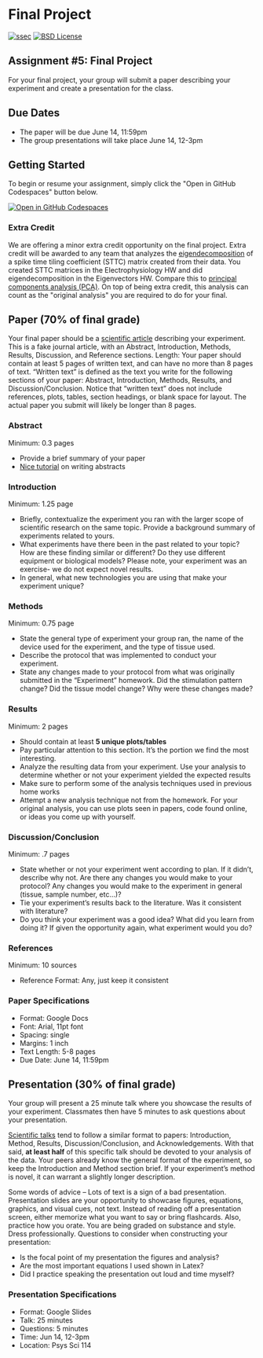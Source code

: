 # Final Project

[![ssec](https://img.shields.io/badge/SSEC-Project-purple?logo=data:image/png;base64,iVBORw0KGgoAAAANSUhEUgAAAA0AAAAOCAQAAABedl5ZAAAACXBIWXMAAAHKAAABygHMtnUxAAAAGXRFWHRTb2Z0d2FyZQB3d3cuaW5rc2NhcGUub3Jnm+48GgAAAMNJREFUGBltwcEqwwEcAOAfc1F2sNsOTqSlNUopSv5jW1YzHHYY/6YtLa1Jy4mbl3Bz8QIeyKM4fMaUxr4vZnEpjWnmLMSYCysxTcddhF25+EvJia5hhCudULAePyRalvUteXIfBgYxJufRuaKuprKsbDjVUrUj40FNQ11PTzEmrCmrevPhRcVQai8m1PRVvOPZgX2JttWYsGhD3atbHWcyUqX4oqDtJkJiJHUYv+R1JbaNHJmP/+Q1HLu2GbNoSm3Ft0+Y1YMdPSTSwQAAAABJRU5ErkJggg==&style=plastic)](https://escience.washington.edu/wetai/)
[![BSD License](https://badgen.net/badge/license/BSD-3-Clause/blue)](LICENSE)

## Assignment #5: Final Project
For your final project, your group will submit a paper describing your experiment and create a presentation for the class. 

## Due Dates
- The paper will be due June 14, 11:59pm
- The group presentations will take place June 14, 12-3pm

## Getting Started

To begin or resume your assignment, simply click the "Open in GitHub Codespaces" button below.

[![Open in GitHub Codespaces](https://github.com/codespaces/badge.svg)](https://codespaces.new/Braingeneers-Education/WetAI-Final-Project?quickstart=1)

### Extra Credit
We are offering a minor extra credit opportunity on the final project. Extra credit will be awarded to any team that analyzes the [eigendecomposition](https://en.wikipedia.org/wiki/Eigendecomposition_of_a_matrix) of a spike time tiling coefficient (STTC) matrix created from their data. You created STTC matrices in the Electrophysiology HW and did eigendecomposition in the Eigenvectors HW. Compare this to [principal components analysis (PCA)](https://en.wikipedia.org/wiki/Principal_component_analysis). On top of being extra credit, this analysis can count as the "original analysis" you are required to do for your final.

## Paper (70% of final grade)
Your final paper should be a [scientific article](https://www.nature.com/scitable/topicpage/scientific-papers-13815490/) describing your experiment. This is a fake journal article, with an Abstract, Introduction, Methods, Results, Discussion, and Reference sections.
Length: Your paper should contain at least 5 pages of written text, and can have no more than 8 pages of text. “Written text” is defined as the text you write for the following sections of your paper: Abstract, Introduction, Methods, Results, and Discussion/Conclusion. Notice that “written text” does not include references, plots, tables, section headings, or blank space for layout. The actual paper you submit will likely be longer than 8 pages.

### Abstract
Minimum: 0.3 pages
- Provide a brief summary of your paper
- [Nice tutorial](https://drive.google.com/file/d/1k1cYIAacYryTf4WVjTkwlpLFw4VLdAj9/view?usp=sharing) on writing abstracts

### Introduction
Minimum: 1.25 page
- Briefly, contextualize the experiment you ran with the larger scope of scientific research on the same topic. Provide a background summary of experiments related to yours.
- What experiments have there been in the past related to your topic? How are these finding similar or different? Do they use different equipment or biological models? Please note, your experiment was an exercise- we do not expect novel results.
- In general, what new technologies you are using that make your experiment unique?

### Methods
Minimum: 0.75 page
- State the general type of experiment your group ran, the name of the device used for the experiment, and the type of tissue used.
- Describe the protocol that was implemented to conduct your experiment.
- State any changes made to your protocol from what was originally submitted in the “Experiment” homework. Did the stimulation pattern change? Did the tissue model change? Why were these changes made?
     
### Results
Minimum: 2 pages
- Should contain at least **5 unique plots/tables**
- Pay particular attention to this section. It’s the portion we find the most interesting.
- Analyze the resulting data from your experiment. Use your analysis to determine whether or not your experiment yielded the expected results
- Make sure to perform some of the analysis techniques used in previous home works
- Attempt a new analysis technique not from the homework. For your original analysis, you can use plots seen in papers, code found online, or ideas you come up with yourself.

### Discussion/Conclusion
Minimum: .7 pages
- State whether or not your experiment went according to plan. If it didn’t, describe why
not. Are there any changes you would make to your protocol? Any changes you would
make to the experiment in general (tissue, sample number, etc...)?
- Tie your experiment’s results back to the literature. Was it consistent with literature?
- Do you think your experiment was a good idea? What did you learn from doing it? If
given the opportunity again, what experiment would you do?

### References
Minimum: 10 sources
- Reference Format: Any, just keep it consistent

### Paper Specifications
- Format: Google Docs
- Font: Arial, 11pt font
- Spacing: single
- Margins: 1 inch
- Text Length: 5-8 pages
- Due Date: June 14, 11:59pm

## Presentation (30% of final grade)
Your group will present a 25 minute talk where you showcase the results of your experiment. Classmates then have 5 minutes to ask questions about your presentation.

[Scientific talks](https://www.ahajournals.org/doi/10.1161/STROKEAHA.119.025337) tend to follow a similar format to papers: Introduction, Method, Results, Discussion/Conclusion, and Acknowledgements. With that said, **at least half** of this specific talk should be devoted to your analysis of the data. Your peers already know the general format of the experiment, so keep the Introduction and Method section brief. If your experiment’s method is novel, it can warrant a slightly longer description.

Some words of advice – Lots of text is a sign of a bad presentation. Presentation slides are your opportunity to showcase figures, equations, graphics, and visual cues, not text. Instead of reading off a presentation screen, either memorize what you want to say or bring flashcards. Also, practice how you orate. You are being graded on substance and style. Dress professionally. Questions to consider when constructing your presentation:
- Is the focal point of my presentation the figures and analysis?
- Are the most important equations I used shown in Latex?
- Did I practice speaking the presentation out loud and time myself?
 
### Presentation Specifications
- Format: Google Slides
- Talk: 25 minutes
- Questions: 5 minutes
- Time: Jun 14, 12-3pm
- Location: Psys Sci 114
